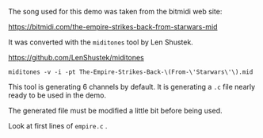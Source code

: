 The song used for this demo was taken from the bitmidi web site:

https://bitmidi.com/the-empire-strikes-back-from-starwars-mid

It was converted with the `miditones` tool by Len Shustek.

https://github.com/LenShustek/miditones

`miditones -v -i -pt The-Empire-Strikes-Back-\(From-\'Starwars\'\).mid`

This tool is generating 6 channels by default. It is generating a `.c` file nearly ready to be used in the demo.

The generated file must be modified a little bit before being used. 

Look at first lines of `empire.c` .

